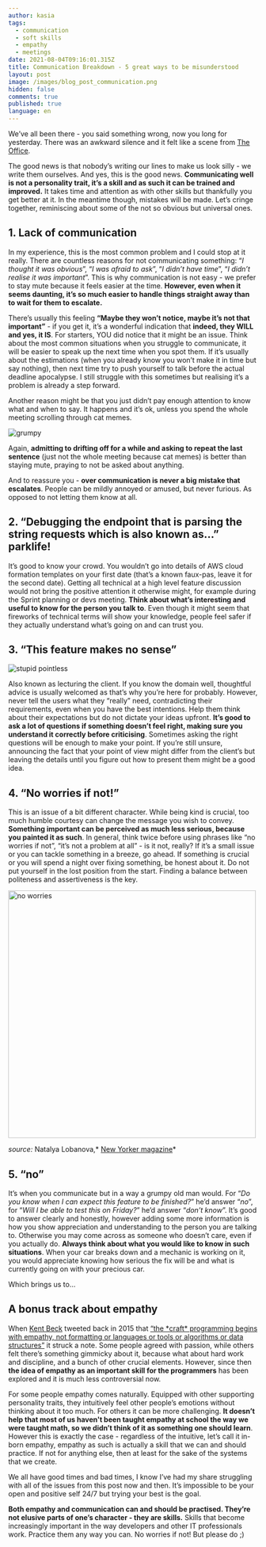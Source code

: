 ```yaml
---
author: kasia
tags:
  - communication
  - soft skills
  - empathy
  - meetings
date: 2021-08-04T09:16:01.315Z
title: Communication Breakdown - 5 great ways to be misunderstood
layout: post
image: /images/blog_post_communication.png
hidden: false
comments: true
published: true
language: en
---
```

We’ve all been there - you said something wrong, now you long for yesterday. There was an awkward silence and it felt like a scene from [The Office](https://www.imdb.com/title/tt0386676/).

The good news is that nobody’s writing our lines to make us look silly - we write them ourselves. And yes, this is the good news. **Communicating well is not a personality trait, it’s a skill and as such it can be trained and improved.** It takes time and attention as with other skills but thankfully you get better at it. In the meantime though, mistakes will be made. Let’s cringe together, reminiscing about some of the not so obvious but universal ones.

## **1. Lack of communication**

In my experience, this is the most common problem and I could stop at it really. There are countless reasons for not communicating something: “*I thought it was obvious*”, “*I was afraid to ask*”, “*I didn’t have time*”, “*I didn’t realise it was important*”. This is why communication is not easy - we prefer to stay mute because it feels easier at the time. **However, even when it seems daunting, it’s so much easier to handle things straight away than to wait for them to escalate.**

There’s usually this feeling **“Maybe they won’t notice, maybe it’s not that important”** - if you get it, it’s a wonderful indication that **indeed, they WILL and yes, it IS**. For starters, YOU did notice that it might be an issue. Think about the most common situations when you struggle to communicate, it will be easier to speak up the next time when you spot them. If it’s usually about the estimations (when you already know you won’t make it in time but say nothing), then next time try to push yourself to talk before the actual deadline apocalypse. I still struggle with this sometimes but realising it’s a problem is already a step forward.  

Another reason might be that you just didn’t pay enough attention to know what and when to say. It happens and it’s ok, unless you spend the whole meeting scrolling through cat memes.
<div style={{textAlign: "center"}} markdown="1">
<img src="/images/grumpy2.gif" alt="grumpy" />
</div>
<div style={{textAlign: "left"}}>

Again, **admitting to drifting off for a while and asking to repeat the last sentence** (just not the whole meeting because cat memes) is better than staying mute, praying to not be asked about anything. 

And to reassure you - **over communication is never a big mistake that escalates**. People can be mildly annoyed or amused, but never furious. As opposed to not letting them know at all. 

## **2. “Debugging the endpoint that is parsing the string requests which is also known as...” parklife!**

It’s good to know your crowd. You wouldn’t go into details of AWS cloud formation templates on your first date (that’s a known faux-pas, leave it for the second date). Getting all technical at a high level feature discussion would not bring the positive attention it otherwise might, for example during the Sprint planning or devs meeting. **Think about what’s interesting and useful to know for the person you talk to**. Even though it might seem that fireworks of technical terms will show your knowledge, people feel safer if they actually understand what’s going on and can trust you.

## 3. **“This feature makes no sense”**
</div>
<div style={{textAlign: "center"}} markdown="1">
<img src="/images/stupid_pointless.gif" alt="stupid pointless" />
</div>
<div style={{textAlign: "left"}}>

Also known as lecturing the client. If you know the domain well, thoughtful advice is usually welcomed as that’s why you’re here for probably. However, never tell the users what they “really” need, contradicting their requirements, even when you have the best intentions. Help them think about their expectations but do not dictate your ideas upfront. **It’s good to ask a lot of questions if something doesn’t feel right, making sure you understand it correctly before criticising**. Sometimes asking the right questions will be enough to make your point. If you’re still unsure, announcing the fact that your point of view might differ from the client’s but leaving the details until you figure out how to present them might be a good idea.

## **4. “No worries if not!”**

This is an issue of a bit different character. While being kind is crucial, too much humble courtesy can change the message you wish to convey. **Something important can be perceived as much less serious, because you painted it as such**. In general, think twice before using phrases like “no worries if not”, “it’s not a problem at all” - is it not, really? If it’s a small issue or you can tackle something in a breeze, go ahead. If something is crucial or you will spend a night over fixing something, be honest about it. Do not put yourself in the lost position from the start. Finding a balance between politeness and assertiveness is the key.
</div>
<div style={{textAlign: "center"}}>
<img src="/images/1_lobanova_no_worries.jpeg" width="500" alt="no worries" />
</div>
<div style={{textAlign: "left"}}>

*source:* Natalya Lobanova,* [New Yorker magazine](https://www.newyorker.com/humor/daily-shouts/no-worries-if-not)*

## **5. “no”**

It’s when you communicate but in a way a grumpy old man would. For “*Do you know when I can expect this feature to be finished?*” he’d answer “*no*”, for “*Will I be able to test this on Friday?*” he’d answer “*don’t know*”. It’s good to answer clearly and honestly, however adding some more information is how you show appreciation and understanding to the person you are talking to. Otherwise you may come across as someone who doesn’t care, even if you actually do. **Always think about what you would like to know in such situations**. When your car breaks down and a mechanic is working on it, you would appreciate knowing how serious the fix will be and what is currently going on with your precious car. 

Which brings us to...

## A bonus track about empathy

When [Kent Beck](https://en.wikipedia.org/wiki/Kent_Beck) tweeted back in 2015 that [“the \*craft\* programming begins with empathy, not formatting or languages or tools or algorithms or data structures”](https://twitter.com/kentbeck/status/566255102067871744) it struck a note. Some people agreed with passion, while others felt there’s something gimmicky about it, because what about hard work and discipline, and a bunch of other crucial elements. However, since then **the idea of empathy as an important skill for the programmers** has been explored and it is much less controversial now.

For some people empathy comes naturally. Equipped with other supporting personality traits, they intuitively feel other people’s emotions without thinking about it too much. For others it can be more challenging. **It doesn’t help that most of us haven't been taught empathy at school the way we were taught math, so we didn’t think of it as something one should learn**. However this is exactly the case - regardless of the intuitive, let’s call it in-born empathy, empathy as such is actually a skill that we can and should practice. If not for anything else, then at least for the sake of the systems that we create. 

We all have good times and bad times, I know I’ve had my share struggling with all of the issues from this post now and then. It’s impossible to be your open and positive self 24/7 but trying your best is the goal. 

**Both empathy and communication can and should be practised. They’re not elusive parts of one’s character - they are skills.** Skills that become increasingly important in the way developers and other IT professionals work. Practice them any way you can. No worries if not! But please do ;)
</div>
